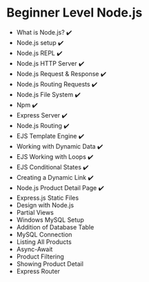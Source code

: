 # Beginner Level Node.js
- What is Node.js? :heavy_check_mark:
- Node.js setup :heavy_check_mark:
- Node.js REPL :heavy_check_mark:
- Node.js HTTP Server :heavy_check_mark:
- Node.js Request & Response :heavy_check_mark:
- Node.js Routing Requests :heavy_check_mark:
- Node.js File System :heavy_check_mark:
- Npm :heavy_check_mark:
- Express Server :heavy_check_mark:
- Node.js Routing :heavy_check_mark:
- EJS Template Engine :heavy_check_mark: 
- Working with Dynamic Data :heavy_check_mark:
- EJS Working with Loops :heavy_check_mark:
- EJS Conditional States :heavy_check_mark:
- Creating a Dynamic Link :heavy_check_mark:
- Node.js Product Detail Page :heavy_check_mark:
- Express.js Static Files
- Design with Node.js
- Partial Views
- Windows MySQL Setup
- Addition of Database Table
- MySQL Connection
- Listing All Products
- Async-Await
- Product Filtering
- Showing Product Detail
- Express Router